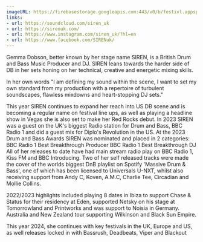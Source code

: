```yaml
---
imageURL: https://firebasestorage.googleapis.com:443/v0/b/festivl.appspot.com/o/userContent%2F37A58EC5-A6E2-414F-B310-EE4BDDF4B886.png?alt=media&token=41322dae-f357-472b-a4c6-a6dd864f97a3
links:
- url: https://soundcloud.com/siren_uk
- url: https://sirenuk.com/
- url: https://www.instagram.com/siren_uk/?hl=en
- url: https://www.facebook.com/SIRENuk/
---
```

Gemma Dobson, better known by her stage name SIREN, is a British Drum and Bass Music Producer and DJ. SIREN leans towards the harder side of DB in her sets honing on her technical, creative and energetic mixing skills.

In her own words "I am defining my sound within the scene, I want to set my own standard from my production with a repertoire of turbulent soundscapes, flawless mixdowns and heart-stopping DJ sets."

This year SIREN continues to expand her reach into US DB scene and is becoming a regular name on festival line ups, as well as playing a headline show in Vegas she is also set to make her Red Rocks debut.
In 2023 SIREN was a guest on the UK's biggest Radio station for Drum and Bass, BBC Radio 1 and did a guest mix for Diplo's Revolution in the US.
At the 2023 Drum and Bass Awards SIREN was nominated and placed in 2 categories:
BBC Radio 1 Best Breakthrough Producer
BBC Radio 1 Best Breakthrough DJ
All of her releases to date have had main stream radio play on BBC Radio 1, Kiss FM and BBC Introducing.
Two of her self released tracks were made the cover of the worlds biggest DnB playlist on Spotify
'Massive Drum & Bass', one of which has been licensed to Universals U-NXT, whilst also receiving support from Andy C, Koven, A.M.C, Charlie Tee, Circadian and Mollie Collins.

2022/2023 highlights included playing 8 dates in Ibiza to support Chase & Status for their residency at Eden, supported Netsky on his stage at Tomorrowland and Printworks and was support to Noisia in Germany. Australia and New Zealand tour supporting Wilkinson and Black Sun Empire.

This year 2024, she continues with key festivals in the UK, Europe and US, as well releases locked in with Bassrush, Deadbeats, Viper and Blackout